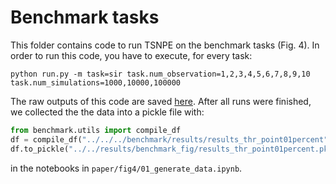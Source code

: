 # Benchmark tasks

This folder contains code to run TSNPE on the benchmark tasks (Fig. 4). In order to run this code, you have to execute, for every task:
```
python run.py -m task=sir task.num_observation=1,2,3,4,5,6,7,8,9,10 task.num_simulations=1000,10000,100000
```

The raw outputs of this code are saved [here](). After all runs were finished, we collected the the data into a pickle file with:
```python
from benchmark.utils import compile_df
df = compile_df("../../../benchmark/results/results_thr_point01percent")
df.to_pickle("../../results/benchmark_fig/results_thr_point01percent.pkl")
```
in the notebooks in `paper/fig4/01_generate_data.ipynb`.
